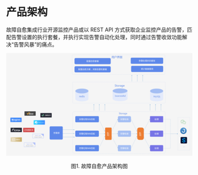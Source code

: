 # 产品架构

故障自愈集成行业开源监控产品或以 REST API 方式获取企业监控产品的告警，匹配告警设置的执行套餐，并执行实现告警自动化处理，同时通过告警收敛功能解决“告警风暴”的痛点。

![-w2020](../media/0caf9e93db02ea93e7fdb5bae4ccb7a7.png)
<center>图1. 故障自愈产品架构图</center>
